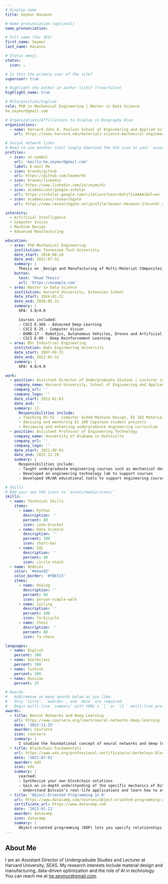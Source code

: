 ```yaml
---
# Display name
title: Seymur Hasanov

# Name pronunciation (optional)
name_pronunciation: 

# Full name (for SEO)
first_name: Seymur
last_name: Hasanov

# Status emoji
status:
  icon: ☕️

# Is this the primary user of the site?
superuser: true

# Highlight the author in author lists? (true/false)
highlight_name: true

# Role/position/tagline
role: PhD in Mechanical Engineering | Master in Data Science
he.seymur@gmail.com

# Organizations/Affiliations to display in Biography blox
organizations:
  - name: Harvard John A. Paulson School of Engineering and Applied Sciences
    url: https://seas.harvard.edu/materials-science-mechanical-engineering

# Social network links
# Need to use another icon? Simply download the SVG icon to your `assets/media/icons/` folder.
profiles:
  - icon: at-symbol
    url: 'mailto:he.seymur@gmail.com'
    label: E-mail Me
  - icon: brands/github
    url: https://github.com/Seymurhh
  - icon: brands/linkedin
    url: https://www.linkedin.com/in/seymurh/
  - icon: academicons/google-scholar
    url: https://scholar.google.com/citations?user=5dYjfjsAAAAJ&hl=en
  - icon: academicons/researchgate
    url: https://www.researchgate.net/profile/Seymur-Hasanov-2?ev=hdr_xprf

interests:
  - Artificial Intelligence
  - Computer Vision
  - Machine Design
  - Advanced Manufacturing

education:
  - area: PhD Mechanical Engineering
    institution: Tennessee Tech University
    date_start: 2018-08-20
    date_end: 2021-07-31
    summary: |
      Thesis on _Design and Manufacturing of Multi-Material COmposites_. Supervised by [Prof Ismail Fidan](https://www.tntech.edu/directory/engineering/faculty/ismail-fidan.php). Presented papers at SFF conferences with the contributions being published in variety of impactful journals.
    button:
      text: 'Read Thesis'
      url: 'https://example.com'
  - area: Master in Data Science
    institution: Harvard University, Extension School
    date_start: 2024-01-22
    date_end: 2026-05-31
    summary: |
      GPA: 3.9/4.0

      Courses included:
      - CSCI E-104 - Advacned Deep Learning
      - CSCI E-25 - Computer Vision
      - DGMD-17 - Robotics, Autonomous Vehicles, Drones and Artificial Intelligence
      - CSCI E-89 - Deep Reinforcement Learning
  - area: BSc Industrial Engineering
    institution: Baku Engineering University
    date_start: 2007-09-15
    date_end: 2012-05-31
    summary: |
      GPA: 4.0/4.0

work:
  - position: Assistant Director of Undergraduate Studies | Lecturer in Mechanical Engineering
    company_name: Harvard University, School of Engineering and Applied Sciences
    company_url: ''
    company_logo: ''
    date_start: 2023-01-03
    date_end: ''
    summary: |2-
      Responsibilities include:
      - Teaching ES-51 - Computer Aided Machine Design, ES 192 Material Selection by Design courses
      - Advising and mentoring ES 100 Capstone student projects
      - Reviewing and enhancing undergradaute engineering curriculum
  - position: Assistant Professor of Engineering Technology
    company_name: University of Alabama in Huntsville
    company_url: ''
    company_logo: ''
    date_start: 2021-08-03
    date_end: 2022-12-20
    summary: |
      Responsibilities include:
      - Taught undergradaute engineering courses such as mechanical desgin, manufacturing, dynamics, mechanics of materials
      - Developed an engineering technology lab to support courses
      - Developed VR/AR educational tools to support engineering courses

# Skills
# Add your own SVG icons to `assets/media/icons/`
skills:
  - name: Technical Skills
    items:
      - name: Python
        description: ''
        percent: 80
        icon: code-bracket
      - name: Data Science
        description: ''
        percent: 100
        icon: chart-bar
      - name: SQL
        description: ''
        percent: 40
        icon: circle-stack
  - name: Hobbies
    color: '#eeac02'
    color_border: '#f0bf23'
    items:
      - name: Hiking
        description: ''
        percent: 60
        icon: person-simple-walk
      - name: Cycling
        description: ''
        percent: 100
        icon: fa-bicycle
      - name: Chess
        description: ''
        percent: 80
        icon: fa-chess

languages:
  - name: English
    percent: 100
  - name: Azerbijani
    percent: 100
  - name: Turkish
    percent: 100
  - name: Russian
    percent: 25

# Awards.
#   Add/remove as many awards below as you like.
#   Only `title`, `awarder`, and `date` are required.
#   Begin multi-line `summary` with YAML's `|` or `|2-` multi-line prefix and indent 2 spaces below.
awards:
  - title: Neural Networks and Deep Learning
    url: https://www.coursera.org/learn/neural-networks-deep-learning
    date: '2023-11-25'
    awarder: Coursera
    icon: coursera
    summary: |
      I studied the foundational concept of neural networks and deep learning. By the end, I was familiar with the significant technological trends driving the rise of deep learning; build, train, and apply fully connected deep neural networks; implement efficient (vectorized) neural networks; identify key parameters in a neural network’s architecture; and apply deep learning to your own applications.
  - title: Blockchain Fundamentals
    url: https://www.edx.org/professional-certificate/uc-berkeleyx-blockchain-fundamentals
    date: '2023-07-01'
    awarder: edX
    icon: edx
    summary: |
      Learned:
      - Synthesize your own blockchain solutions
      - Gain an in-depth understanding of the specific mechanics of Bitcoin
      - Understand Bitcoin’s real-life applications and learn how to attack and destroy Bitcoin, Ethereum, smart contracts and Dapps, and alternatives to Bitcoin’s Proof-of-Work consensus algorithm
  - title: 'Object-Oriented Programming in R'
    url: https://www.datacamp.com/courses/object-oriented-programming-with-s3-and-r6-in-r
    certificate_url: https://www.datacamp.com
    date: '2023-01-21'
    awarder: datacamp
    icon: datacamp
    summary: |
      Object-oriented programming (OOP) lets you specify relationships between functions and the objects that they can act on, helping you manage complexity in your code. This is an intermediate level course, providing an introduction to OOP, using the S3 and R6 systems. S3 is a great day-to-day R programming tool that simplifies some of the functions that you write. R6 is especially useful for industry-specific analyses, working with web APIs, and building GUIs.
---
```


## About Me

I am an Assistant Director of Undergraduate Studies and Lecturer at Harvard University, SEAS. My research interests include material design and manufacturing, data-driven optimization and the role of AI in technology. You can reach me at [he.seymur@gmail.com](mailto:he.seymur@gmail.com).

